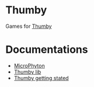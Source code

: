 # Thumby
Games for [Thumby](https://thumby.us/)

# Documentations
- [MicroPhyton](https://docs.micropython.org/)
- [Thumby lib](https://github.com/TinyCircuits/tinycircuits.github.io/blob/master/ThumbyAPI.md)
- [Thumby getting stated](https://tinycircuits.com/blogs/thumby/building-a-game-with-the-thumby-ide)
